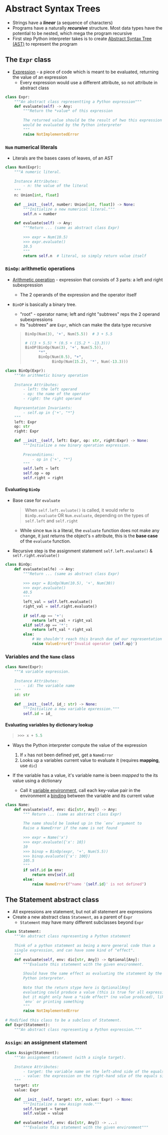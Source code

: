 # Abstract Syntax Trees

- Strings have a ***linear*** (a sequence of characters)
- Programs have a naturally ***recursive*** structure. Most data types have the potential to be nested, which mega the program recursive
- First step Python interpreter takes is to create <u>Abstract Syntax Tree (AST)</u> to represent the program

## The `Expr` class

- <u>Expression</u> - a piece of code which is meant to be evaluated, returning the value of an expression
  - Every expression would use a different attribute, so not attribute in abstract class

```python
class Expr:
    """An abstract class representting a Python expression"""
    def evaluate(self) -> Any:
        """Return the *value* of this expression
        
        The returned value should be the result of hwo this expression
        would be evaluated by the Python interpreter
        """
        raise NotImplementedError
```

### `Num` numerical literals

- Literals are the bases cases of leaves, of an AST

```python
class Num(Expr):
    """A numeric literal.
    
    Instance Attributes:
    	- n: the value of the literal
    """
    n: Union[int, float]
        
    def __init__(self, number: Union[int, float]) -> None:
        """Initialize a new numerical literal."""
        self.n = number
    
    def evaluate(self) -> Any:
        """Return ... (same as abstract class Expr)
        
        >>> expr = Num(10.5)
        >>> expr.evaluate()
        10.5
        """
        return self.n  # literal, so simply return value itself
```

### `BinOp`:  arithmetic operations

- <u>Arithmetic operation</u> - expression that consists of 3 parts: a left and right subexpression

  - The 2 operands of the expression and the operator itself

- `BinOP` is basically a binary tree. 

  - "root" - operator name; left and right "subtrees" reps the 2 operand subexpressions
  - Its "subtrees" are `Expr`, which can make the data type recursive

  > ```python
  > BinOp(Num(3), '+', Num(5.5))  # 3 + 5.5
  > 
  > # ((3 + 5.5) * (0.5 + (15.2 * -13.3)))
  > BinOP(BinOp(Num(3), '+', Num(5.5)),
  >       "*",
  >       BinOp(Num(0.5), "+",
  >             BinOp(Num(15.2), '*', Num(-13.3)))
  > ```

```python
class BinOp(Expr):
    """An arithmetic binary operation
    
    Instance Attributes:
    	- left: the left operand
    	- op: the name of the operator
    	- right: the right operand
    	
  	Representation Invariants:
  		- self.op in {'+', "*"}
    """
    left: Expr
    op: str
    right: Expr
        
    def __init__(self, left: Expr, op: str, right:Expr) -> None:
        """Initialize a new binary operation expression.
        
        Preconditions:
        	- op in {'+', "*"}
        """
        self.left = left
        self.op = op
        self.right = right
```

#### Evaluating `BinOp`

- Base case for `evaluate`

  > When `self.left.evluate()` is called, it would refer to `BinOp.evaluate` OR `Num.evaluate`, depending on the types of `self.left` and `self.right`

  - While since `Num` is a literal, the `evaluate` function does not make any change, it just returns the object's `n` attribute, this is the **base case** of the `evaluate` function.

- Recursive step is the assignment statement `self.left.evaluate()` & `self.right.evaluate()`

```python
class BinOp:
    def evaluate(selfe) -> Any:
        """Return ... (same as abstract class Expr)
        
        >>> expr = BinOp(Num(10.5), '+', Num(30))
        >>> expr.evaluate()
        40.5
        """
        left_val = self.left.evaluate()
        right_val = self.right.evaluate()
        
        if self.op == '+':
            return left_val + right_val
        elif self.op == '*':
            return left_val * right_val
        else:
            # We shouldn't reach this branch due of our representation invariant
            raise ValueError(f'Invalid operator {self.op}')
```

### Variables and the `Name` class

```python
class Name(Expr):
    """A variable expression.
    
    Instance Attributes:
    	- id: The variable name
    """
    id: str
        
    def __init__(self, id_: str) -> None:
        """Initialize a new variable epxression."""
        self.id = id_
```

#### Evaluating variables by dictionary lookup

> ```python
> >>> x + 5.5
> ```

- Ways the Python interpreter compute the value of the expression
  1. If `x` has not been defined yet, get a `NameError`
  2. Looks up a variables current value to evaluate it (requires **mapping**, use `dic`)

- If the variable has a value, it's variable name is been *mapped* to the its value using a dictionary
  - Call it <u>variable environment</u>, call each key-value pair in the environment a <u>binding</u> between the variable and its current value

```python
class Name:
    def evaluate(self, env: dic[str, Any]) -> Any:
        """ Return ... (same as abstract class Expr)
        
        The name should be looked up in the `env` argument to 
        Raise a NameError if the name is not found
        
        >>> expr = Name('x')
        >>> expr.evaluate({'x': 10})
        10
        >>> binop = BinOp(expr, '+', Num(5.5))
        >>> binop.evaluate({'x': 100})
        105.5
        """
        if self.id in env:
            return env[self.id]
        else:
            raise NameError(f"name '{self.id}' is not defined")
```

## The Statement abstract class

- All expressions are statement, but not all statement are expressions
- Create a new abstract class `Statement`, as a parent of `Expr`
  - `Statement` may have many different subclasses beyond `Expr`

```python
class Statement:
    """An abstract class representing a Python statement
    
    Think of a python statement as being a more general code than a 
    single expression, and can have some kind of "effect".
    """
    def evaluate(self, env: dic[str, Any]) -> Optional[Any]:
        """Evaluate this statement with the given environment.
        
        Should have the same effect as evaluating the statement by the real
        Python interpreter.
        
        Note that the return stype here is Optional[Any]
        evaluating could produce a value (this is true for all expressions), 
        but it might only have a *side effect* (no value produced), like mutating
        `env` or printing something
        """
        raise NotImplementedError
        
# Modified this class to be a subclass of Statement.
def Expr(Statement):
    """An abstract class representing a Python expression."""
```

### `Assign`: an assignment statement

```python
class Assign(Statement):
    """An assignment statement (with a single target).
    
    Instance Attributes:
    	- target: the variable name on the left-ahnd side of the equals sign
    	- value: the expression on the right-hand sdie of the equals sign
    """
    target: str
    value: Expr
        
    def __init__(self, target: str, value: Expr) -> None:
        """Initialize a new Assign node."""
        self.target = target
        self.value = value
    
    def evaluate(self, env: dic[str, Any]) -> ...:
        """Evaluate this statement with the given environment"""
```

